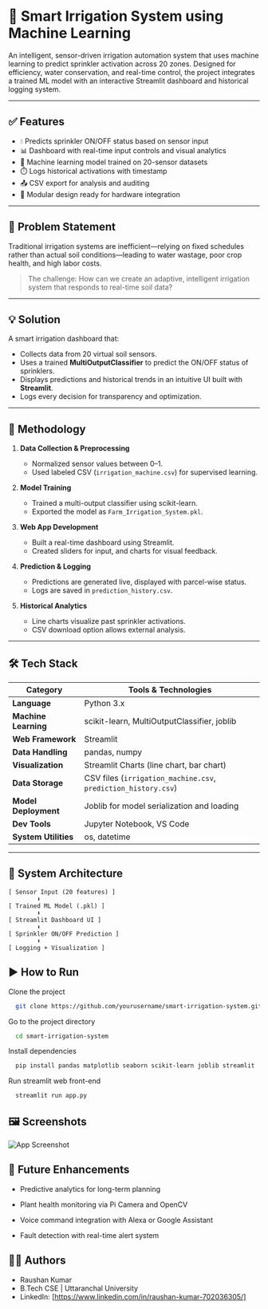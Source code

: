 # 🌿 Smart Irrigation System using Machine Learning

An intelligent, sensor-driven irrigation automation system that uses machine learning to predict sprinkler activation across 20 zones. Designed for efficiency, water conservation, and real-time control, the project integrates a trained ML model with an interactive Streamlit dashboard and historical logging system.

---
## ✅ Features

- 💧 Predicts sprinkler ON/OFF status based on sensor input
- 📊 Dashboard with real-time input controls and visual analytics
- 🧠 Machine learning model trained on 20-sensor datasets
- ⏱️ Logs historical activations with timestamp
- 📤 CSV export for analysis and auditing
- 🧩 Modular design ready for hardware integration

---

## 🎯 Problem Statement

Traditional irrigation systems are inefficient—relying on fixed schedules rather than actual soil conditions—leading to water wastage, poor crop health, and high labor costs.

> The challenge: How can we create an adaptive, intelligent irrigation system that responds to real-time soil data?

---

## 💡 Solution

A smart irrigation dashboard that:
- Collects data from 20 virtual soil sensors.
- Uses a trained **MultiOutputClassifier** to predict the ON/OFF status of sprinklers.
- Displays predictions and historical trends in an intuitive UI built with **Streamlit**.
- Logs every decision for transparency and optimization.

---

## 🧠 Methodology

1. **Data Collection & Preprocessing**
   - Normalized sensor values between 0–1.
   - Used labeled CSV (`irrigation_machine.csv`) for supervised learning.

2. **Model Training**
   - Trained a multi-output classifier using scikit-learn.
   - Exported the model as `Farm_Irrigation_System.pkl`.

3. **Web App Development**
   - Built a real-time dashboard using Streamlit.
   - Created sliders for input, and charts for visual feedback.

4. **Prediction & Logging**
   - Predictions are generated live, displayed with parcel-wise status.
   - Logs are saved in `prediction_history.csv`.

5. **Historical Analytics**
   - Line charts visualize past sprinkler activations.
   - CSV download option allows external analysis.

---

## 🛠 Tech Stack

| Category             | Tools & Technologies                            |
|----------------------|--------------------------------------------------|
| **Language**         | Python 3.x                                       |
| **Machine Learning** | scikit-learn, MultiOutputClassifier, joblib      |
| **Web Framework**    | Streamlit                                        |
| **Data Handling**    | pandas, numpy                                    |
| **Visualization**    | Streamlit Charts (line chart, bar chart)         |
| **Data Storage**     | CSV files (`irrigation_machine.csv`, `prediction_history.csv`) |
| **Model Deployment** | Joblib for model serialization and loading       |
| **Dev Tools**        | Jupyter Notebook, VS Code                        |
| **System Utilities** | os, datetime                                     |

---

## 🧱 System Architecture

```text
[ Sensor Input (20 features) ] 
        ⬇
[ Trained ML Model (.pkl) ]
        ⬇
[ Streamlit Dashboard UI ]
        ⬇
[ Sprinkler ON/OFF Prediction ]
        ⬇
[ Logging + Visualization ]

```

## ▶️ How to Run

Clone the project

```bash
  git clone https://github.com/yourusername/smart-irrigation-system.git
```

Go to the project directory

```bash
  cd smart-irrigation-system
```

Install dependencies

```bash
  pip install pandas matplotlib seaborn scikit-learn joblib streamlit 
```

Run streamlit web front-end

```bash
  streamlit run app.py
```


## 🖼 Screenshots

![App Screenshot](front-end.jpg)


## 🔮 Future Enhancements


- Predictive analytics for long-term planning

- Plant health monitoring via Pi Camera and OpenCV

- Voice command integration with Alexa or Google Assistant

- Fault detection with real-time alert system


## 👨‍💻 Authors

- Raushan Kumar
- B.Tech CSE | Uttaranchal University
- LinkedIn: [https://www.linkedin.com/in/raushan-kumar-702036305/]

